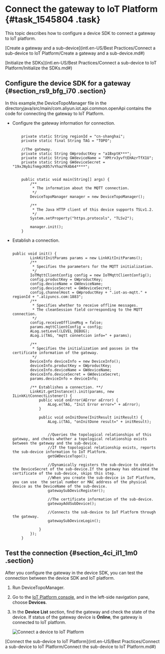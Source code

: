 # Connect the gateway to IoT Platform {#task_1545804 .task}

This topic describes how to configure a device SDK to connect a gateway to IoT platform.

[Create a gateway and a sub-device](intl.en-US/Best Practices/Connect a sub-device to IoT Platform/Create a gateway and a sub-device.md#)

[Initialize the SDKs](intl.en-US/Best Practices/Connect a sub-device to IoT Platform/Initialize the SDKs.md#)

## Configure the device SDK for a gateway {#section_rs9_bfg_i70 .section}

In this example,the DeviceTopoManager file in the directoryjava/src/main/com.aliyun.iot.api.common.openApi contains the code for connecting the gateway to IoT Platform.

-   Configure the gateway information for connection.

    ``` {#codeblock_7ro_9ua_3rx}
    
        private static String regionId = "cn-shanghai";
        private static final String TAG = "TOPO";
    
        //The gateway.
        private static String GWproductKey = "a1BxptK***";
        private static String GWdeviceName = "XMtrv3yvftEHAzrTfX1U";
        private static String GWdeviceSecret = "19xJNybifnmgcK057vYhazYK4b64****";
    
    
        public static void main(String[] args) {
            /**
             * The information about the MQTT connection.
             */
            DeviceTopoManager manager = new DeviceTopoManager();
    
            /**
             * The Java HTTP client of this device supports TSLv1.2.
             */
            System.setProperty("https.protocols", "TLSv2");
    
            manager.init();
        }
    ```

-   Establish a connection.

    ``` {#codeblock_n8f_z6l_6xz}
    
    public void init() {
            LinkKitInitParams params = new LinkKitInitParams();
            /**
             * Specifies the parameters for the MQTT initialization.
             */
            IoTMqttClientConfig config = new IoTMqttClientConfig();
            config.productKey = GWproductKey;
            config.deviceName = GWdeviceName;
            config.deviceSecret = GWdeviceSecret;
            config.channelHost = GWproductKey + ".iot-as-mqtt." + regionId + ".aliyuncs.com:1883";
            /**
             * Specifies whether to receive offline messages.
             * The cleanSession field corresponding to the MQTT connection.
             */
            config.receiveOfflineMsg = false;
            params.mqttClientConfig = config;
            ALog.setLevel(LEVEL_DEBUG);
            ALog.i(TAG, "mqtt connetcion info=" + params);
    
            /**
             * Specifies the initialization and passes in the certificate information of the gateway.
             */
            DeviceInfo deviceInfo = new DeviceInfo();
            deviceInfo.productKey = GWproductKey;
            deviceInfo.deviceName = GWdeviceName;
            deviceInfo.deviceSecret = GWdeviceSecret;
            params.deviceInfo = deviceInfo;
    
            /** Establishes a connection. **/
            LinkKit.getInstance().init(params, new ILinkKitConnectListener() {
                public void onError(AError aError) {
                    ALog.e(TAG, "Init Error error=" + aError);
                }
    
                public void onInitDone(InitResult initResult) {
                    ALog.i(TAG, "onInitDone result=" + initResult);
    
    
                    //Queries the topological relationships of this gateway, and checks whether a topological relationship exists between the gateway and the sub-device.
                    //If the topological relationship exists, reports the sub-device information to IoT Platform.
                    getGWDeviceTopo();
    
                    //Dynamically registers the sub-device to obtain the DeviceSecret of the sub-device.If the gateway has obtained the certificate of the sub-device, skips this step.
                    //When you create the sub-device in IoT Platform, you can use  the serial number or MAC address of the physical device as the DeviceName of the sub-device.
                    gatewaySubDevicRegister();
    
                    //The certificate information of the sub-device.
                    gatewayAddSubDevice();
    
                    //Connects the sub-device to IoT Platform through the gateway.
                    gatewaySubDeviceLogin();
    
                }
            });
        }
    ```


## Test the connection {#section_4ci_il1_1m0 .section}

After you configure the gateway in the device SDK, you can test the connection between the device SDK and IoT platform.

1.  Run DeviceTopoManager.
2.  Go to the [IoT Platform console](https://iot.console.aliyun.com/), and in the left-side navigation pane, choose **Devices**.
3.  In the **Device List** section, find the gateway and check the state of the device. If status of the gateway device is **Online**, the gateway is connected to IoT platform. 

    ![Connect a device to IoT Platform](http://static-aliyun-doc.oss-cn-hangzhou.aliyuncs.com/assets/img/1040928/156828548452528_en-US.png)


[Connect the sub-device to IoT Platform](intl.en-US/Best Practices/Connect a sub-device to IoT Platform/Connect the sub-device to IoT Platform.md#)

